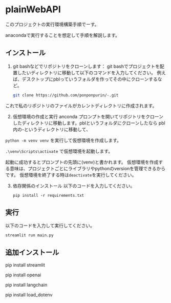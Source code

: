 # plainWebAPI

このプロジェクトの実行環境構築手順でーす。

anacondaで実行することを想定して手順を解説します。
## インストール
1. git bashなどでリポジトリをクローンします：
git bashでプロジェクトを配置したいディレクトリに移動して以下のコマンドを入力してください。
例えば、デスクトップにpblっていうフォルダを作ってその中にクローンするなど。
   ```bash
   git clone https://github.com/ponponpurin/-.git
これで私のリポジトリのファイルがカレントディレクトリに作成されます。

2. 仮想環境の作成と実行
anconda プロンプトを開いてリポジトリをクローンしたディレクトリに移動します。pblというフォルダにクローンしたなら
pbl内の-というディレクトリに移動して、

`python -m venv venv` を実行して仮想環境を作成します。

`.\venv\Scripts\activate` で仮想環境を起動します。

起動に成功するとプロンプトの先頭に(venv)と書かれます。
仮想環境を作成する意味は、プロジェクトごとにライブラリやpythonのversionを管理できるからです。
仮想環境を終了する時は`deactivate`を実行してください。

3. 依存関係のインストール
   以下のコードを入力してください。
   ```anaconda
   pip install -r requirements.txt

## 実行

以下のコードを入力して実行してください。

`streamlit run main.py `

## 追加インストール
pip install streamlit

pip install openai

pip install langchain

pip install load_dotenv
